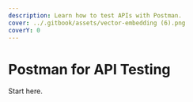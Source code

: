 ```yaml
---
description: Learn how to test APIs with Postman.
cover: ../.gitbook/assets/vector-embedding (6).png
coverY: 0
---
```


# Postman for API Testing

Start here.
